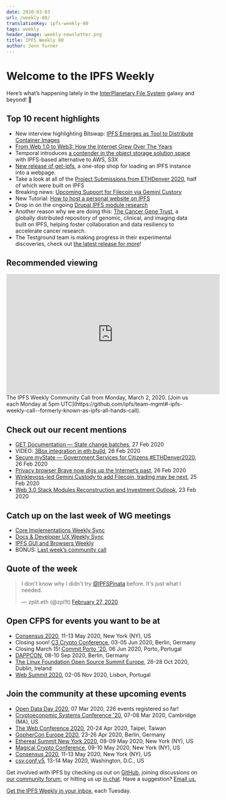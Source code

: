 ```yaml
---
date: 2020-03-03
url: /weekly-80/
translationKey: ipfs-weekly-80
tags: weekly
header_image: weekly-newsletter.png
title: IPFS Weekly 80
author: Jenn Turner
---
```


# Welcome to the IPFS Weekly

Here’s what’s happening lately in the [InterPlanetary File System](https://ipfs.io/) galaxy and beyond! 🚀

## Top 10 recent highlights
* New interview highlighting Bitswap: [IPFS Emerges as Tool to Distribute Container Images](https://containerjournal.com/topics/container-management/ipfs-emerges-as-tool-to-distribute-container-images/) 
* [From Web 1.0 to Web3: How the Internet Grew Over The Years](https://hackernoon.com/from-web-10-to-web3-how-the-internet-grew-over-the-years-zac032g1) 
* Temporal introduces [a contender in the object storage solution space](https://medium.com/temporal-cloud/introducing-s3x-endless-ipfs-dynamic-possibilities-stream-videos-host-dynamic-websites-f0072127070f) with IPFS-based alternative to AWS, S3X 
* [New release of get-ipfs](https://github.com/fission-suite/get-ipfs), a one-stop shop for loading an IPFS instance into a webpage. 
* Take a look at all of the [Project Submissions from ETHDenver 2020](https://medium.com/ethdenver/all-of-the-ethdenver-2020-project-submissions-a29124035332), half of which were built on IPFS 
* Breaking news: [Upcoming Support for Filecoin via Gemini Custory](https://gemini.com/blog/upcoming-support-for-filecoin) 
* New Tutorial: [How to host a personal website on IPFS](https://lpfann.me/post/decentralized-site/)
* Drop in on the ongoing [Drupal IPFS module research](https://talk.fission.codes/t/drupal-ipfs-module-research/516) 
* Another reason why we are doing this: [The Cancer Gene Trust](https://www.cancergenetrust.org/), a globally distributed repository of genomic, clinical, and imaging data built on IPFS, helping foster collaboration and data resiliency to accelerate cancer research.
* The Testground team is making progress in their experimental discoveries, check out [the latest release for more](https://github.com/ipfs/testground/releases/tag/v0.2.0)! 


## Recommended viewing
<iframe width="560" height="315" src="https://www.youtube.com/embed/aY6sJYIgMoc" frameborder="0" allow="accelerometer; autoplay; encrypted-media; gyroscope; picture-in-picture" allowfullscreen></iframe>
The IPFS Weekly Community Call from Monday, March 2, 2020. [Join us each Monday at 5pm UTC](https://github.com/ipfs/team-mgmt#-ipfs-weekly-call--formerly-known-as-ipfs-all-hands-call).


## Check out our recent mentions

* [GET Documentation — State change batches](https://medium.com/get-protocol/get-documentation-state-change-batches-1ed91ef4d614), 27 Feb 2020
* VIDEO: [3Box integration in eth.build](https://www.youtube.com/watch?v=i_X5uGkgfc8&feature=emb_logo), 26 Feb 2020
* [Secure myState — Government Services for Citizens #ETHDenver2020](https://medium.com/twos-complement/secure-mystate-government-services-for-citizens-ethdenver2020-17f47407b656), 26 Feb 2020
* [Privacy browser Brave now digs up the Internet’s past](https://decrypt.co/20656/privacy-browser-brave-now-digs-up-the-internets-past), 26 Feb 2020
* [Winklevoss-led Gemini Custody to add Filecoin, trading may be next](https://decrypt.co/20544/winklevoss-led-gemini-custody-to-add-filecoin-trading-may-be-next), 25 Feb 2020
* [Web 3.0 Stack Modules Reconstruction and Investment Outlook](https://medium.com/@IOSGVC/web-3-0-stack-modules-reconstruction-and-investment-outlook-bd1e624c4bdb), 23 Feb 2020


## Catch up on the last week of WG meetings

* [Core Implementations Weekly Sync](https://www.youtube.com/watch?v=mSUqOGOmkJ4)
* [Docs & Developer UX Weekly Sync](https://www.youtube.com/watch?v=vLnLIhX3AR4)
* [IPFS GUI and Browsers Weekly](https://www.youtube.com/watch?v=c7Kb1mjhbcY)
* BONUS: [Last week’s community call](https://www.youtube.com/watch?v=uUL6Qm6Zb5I)


## Quote of the week

<blockquote class="twitter-tweet"><p lang="en" dir="ltr">I don&#39;t know why I didn&#39;t try <a href="https://twitter.com/IPFSPinata?ref_src=twsrc%5Etfw">@IPFSPinata</a> before. It&#39;s just what I needed.</p>&mdash; zplit.eth (@zpl1t) <a href="https://twitter.com/zpl1t/status/1232914416590417920?ref_src=twsrc%5Etfw">February 27, 2020</a></blockquote>


## Open CFPS for events you want to be at

* [Consensus 2020](https://airtable.com/shrgZo95do5Oeo55N), 11-13 May 2020, New York (NY), US
* Closing soon! [C3 Crypto Conference](https://crypto-conference.com/apply-speaker/), 03-05 Jun 2020, Berlin, Germany
* Closing March 15! [Commit Porto '20](https://commitporto.com/), 06 Jun 2020, Porto, Portugal
* [DAPPCON](https://gnosis1.typeform.com/to/u8cTBg), 08-10 Sep 2020, Berlin, Germany
* [The Linux Foundation Open Source Summit Europe](https://events.linuxfoundation.org/open-source-summit-europe/program/cfp/#overview), 26-28 Oct 2020, Dublin, Ireland
* [Web Summit 2020](https://websummit.com/speaker-application), 02-05 Nov 2020, Lisbon, Portugal


## Join the community at these upcoming events

* [Open Data Day 2020](https://opendataday.org/), 07 Mar 2020, 226 events registered so far!
* [Cryptoeconomic Systems Conference '20](https://cryptoeconomicsystems.pubpub.org/ces20), 07-08 Mar 2020, Cambridge (MA), US
* [The Web Conference 2020](https://www2020.thewebconf.org/), 20-24 Apr 2020, Taipei, Taiwan
* [GopherCon Europe 2020](https://gophercon.berlin/), 23-26 Apr 2020, Berlin, Germany
* [Ethereal Summit New York 2020](https://www.etherealsummit.com/), 08-09 May 2020, New York (NY), US
* [Magical Crypto Conference](https://www.magicalcryptoconference.com/2020-nyc#countdown), 09-10 May 2020, New York (NY), US
* [Consensus 2020](https://www.coindesk.com/events/consensus-2020), 11-13 May 2020, New York (NY), US
* [csv,conf,v5](https://csvconf.com/), 13-14 May 2020, Washington, D.C., US


Get involved with IPFS by checking us out on [GitHub](https://github.com/ipfs), joining discussions on [our community forum](https://discuss.ipfs.io/), or hitting us up [in chat](https://riot.im/app/#/room/#ipfs:matrix.org). Have a suggestion? [Email us.](mailto:newsletter@ipfs.io)

[Get the IPFS Weekly in your inbox](https://ipfs.us4.list-manage.com/subscribe?u=25473244c7d18b897f5a1ff6b&id=cad54b2230), each Tuesday.
